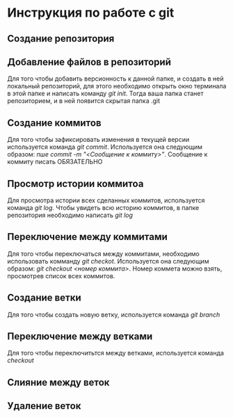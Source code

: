 # Инструкция по работе с git 

## Создание репозитория 

## Добавление файлов в репозиторий
Для того чтобы добавить версионность к данной папке, и создать в ней локальный репозиторий, для этого необходимо открыть окно терминала в этой папке и написать команду *git init*. Тогда ваша папка станет репозиторием, и в ней появится скрытая папка .git


## Создание коммитов
Для того чтобы зафиксировать изменения в текущей версии используется команда *git commit*. Используется она следующим образом: *пше commit -m "<Сообщение к коммиту>"*. Сообщение к коммиту писать ОБЯЗАТЕЛЬНО

## Просмотр истории коммитоа
Для просмотра истории всех сделанных коммитов, используется команда *git log*. Чтобы увидеть всю историю коммитов, в папке репозитория необходимо написать *git log*

## Переключение между коммитами
Для того чтобы переключаться между коммитами, необходимо использовать комманду *git checkot*. Используется она следующим образом: *git checkout <номер коммита>*. Номер коммета можно взять, просмотрев список всех коммитов.


## Создание ветки
Для того чтобы создать новую ветку, используется команда *git branch*

## Переключение между ветками
Для того чтобы переключитьтся между ветками, используется команда *checkout*

## Слияние между веток

## Удаление веток
